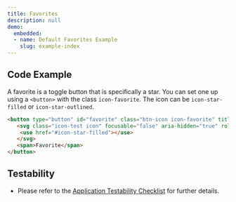 ```yaml
---
title: Favorites
description: null
demo:
  embedded:
  - name: Default Favorites Example
    slug: example-index
---
```


## Code Example

A favorite is a toggle button that is specifically a star. You can set one up using a `<button>` with the class `icon-favorite`. The icon can be `icon-star-filled` or `icon-star-outlined`.

```html
<button type="button" id="favorite" class="btn-icon icon-favorite" title="Favorite">
   <svg class="icon-test icon" focusable="false" aria-hidden="true" role="presentation">
    <use href="#icon-star-filled"></use>
   </svg>
   <span>Favorite</span>
</button>
```

## Testability

- Please refer to the [Application Testability Checklist](https://design.infor.com/resources/application-testability-checklist) for further details.
